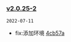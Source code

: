 ### [v2.0.25-2](https://github.com/compare/v2.0.25-1...v2.0.25-2)

`2022-07-11`

- fix:添加环境 [4cb57a](https://github.com/commit/4cb57a679a2c470620d151e02c22894fe4aefbc0)
